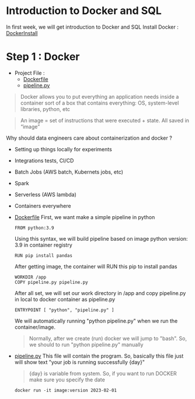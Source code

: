 # Introduction to Docker and SQL
In first week, we will get introduction to Docker and SQL
Install Docker : [DockerInstall](https://docs.docker.com/get-docker/)

# Step 1 : Docker
- Project File :
    - [Dockerfile](Dockerfile)
    - [pipeline.py](pipeline.py)
> Docker allows you to put everything an application needs inside a container
> sort of a box that contains everything: OS, system-level libraries, python, etc

> An image = set of instructions that were executed + state. All saved in “image”

Why should data engineers care about containerization and docker ?
- Setting up things locally for experiments
- Integrations tests, CI/CD
- Batch Jobs (AWS batch, Kubernets jobs, etc)
- Spark
- Serverless (AWS lambda)
- Containers everywhere

- [Dockerfile](Dockerfile)
    First, we want make a simple pipeline in python
    ```
    FROM python:3.9
    ```
    Using this syntax, we will build pipeline based on image python version: 3.9 in container registry

    ```
    RUN pip install pandas
    ```
    After getting image, the container will RUN this pip to install pandas

    ```
    WORKDIR /app
    COPY pipeline.py pipeline.py
    ```
    After all set, we will set our work directory in /app and copy pipeline.py in local to docker container as pipeline.py

    ```
    ENTRYPOINT [ "python", "pipeline.py" ]
    ```
    We will automatically running "python pipeline.py" when we run the container/image.
    > Normally, after we create (run) docker we will jump to "bash".
    > So, we should to run "python pipeline.py" manually 
- [pipeline.py](pipeline.py)
    This file will contain the program. So, basically this file just will show text "your job is running successfully {day}"
    > {day} is variable from system.
    So, if you want to run DOCKER make sure you specify the date
    ```
    docker run -it image:version 2023-02-01
    ```